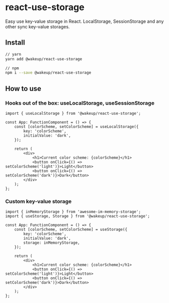 # react-use-storage

Easy use key-value storage in React. LocalStorage, SessionStorage and any other sync key-value storages.

## Install

```bash
// yarn
yarn add @wakeup/react-use-storage

// npm
npm i --save @wakeup/react-use-storage
```

## How to use

### Hooks out of the box: useLocalStorage, useSessionStorage

```tsx
import { useLocalStorage } from '@wakeup/react-use-storage';

const App: FunctionComponent = () => {
    const [colorScheme, setColorScheme] = useLocalStorage({
        key: 'colorScheme',
        initialValue: 'dark',
    });

    return (
        <div>
            <h1>Current color scheme: {colorScheme}</h1>
            <button onClick={() => setColorScheme('light')}>Light</button>
            <button onClick={() => setColorScheme('dark')}>Dark</button>
        </div>
    );
};
```

### Custom key-value storage

```tsx
import { inMemoryStorage } from 'awesome-im-memory-storage';
import { useStorage, Storage } from '@wakeup/react-use-storage';

const App: FunctionComponent = () => {
    const [colorScheme, setColorScheme] = useStorage({
        key: 'colorScheme',
        initialValue: 'dark',
        storage: inMemoryStorage,
    });

    return (
        <div>
            <h1>Current color scheme: {colorScheme}</h1>
            <button onClick={() => setColorScheme('light')}>Light</button>
            <button onClick={() => setColorScheme('dark')}>Dark</button>
        </div>
    );
};
```
